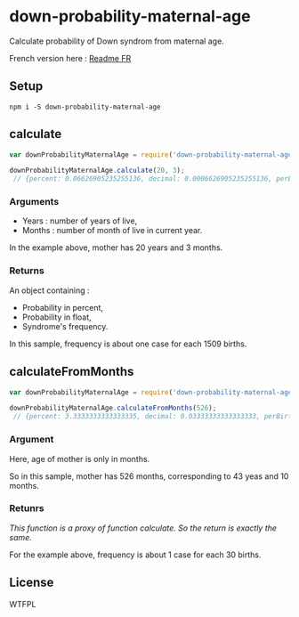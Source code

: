 # down-probability-maternal-age

Calculate probability of Down syndrom from maternal age.

French version here : [Readme FR](https://github.com/MathRobin/down-probability-maternal-age/blob/master/readme_fr.md)

## Setup

```shell
npm i -S down-probability-maternal-age
```

## calculate

```javascript
var downProbabilityMaternalAge = require('down-probability-maternal-age');

downProbabilityMaternalAge.calculate(20, 3);
 // {percent: 0.06626905235255136, decimal: 0.0006626905235255136, perBirth: '1/1509'}
```

### Arguments

 - Years : number of years of live,
 - Months : number of month of live in current year.

In the example above, mother has 20 years and 3 months.

### Returns

An object containing :
 - Probability in percent,
 - Probability in float,
 - Syndrome's frequency.

In this sample, frequency is about one case for each 1509 births.


## calculateFromMonths

```javascript
var downProbabilityMaternalAge = require('down-probability-maternal-age');

downProbabilityMaternalAge.calculateFromMonths(526);
 // {percent: 3.3333333333333335, decimal: 0.03333333333333333, perBirth: '1/30'}
```

### Argument

Here, age of mother is only in months.

So in this sample, mother has 526 months, corresponding to 43 yeas and 10 months.

### Retunrs

*This function is a proxy of function calculate. So the return is exactly the same.*

For the example above, frequency is about 1 case for each 30 births.

## License

WTFPL